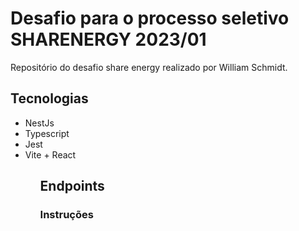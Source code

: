 # Desafio para o processo seletivo SHARENERGY 2023/01

Repositório do desafio share energy realizado por William Schmidt.

## Tecnologias
<ul>
  <li>NestJs</li>
  <li>Typescript</li>
  <li>Jest</li>
  <li>Vite + React</li>
<ul>


## Endpoints


### Instruções
